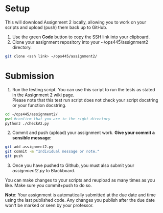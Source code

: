 # Setup

This will download Assignment 2 locally, allowing you to work on your scripts and upload (push) them back up to GitHub.

1. Use the green **Code** button to copy the SSH link into your clipboard.
1. Clone your assignment repository into your ~/ops445/assignment2 directory.

```bash
git clone <ssh link> ~/ops445/assignment2/
```

# Submission

1. Run the testing script. You can use this script to run the tests as stated in the Assignment 2 wiki page.  
Please note that this test run script does not check your script docstring or your function docstring.  

```bash
cd ~/ops445/assignment2/
pwd #confirm that you are in the right directory
python3 ./checkA2.py
```

2. Commit and push (upload) your assignment work. **Give your commit a sensible message**:

```bash
git add assignment2.py
git commit -m "Individual message or note."
git push
```

3. Once you have pushed to Github, you must also submit your *assignment2.py* to Blackboard. 

You can make changes to your scripts and reupload as many times as you like. Make sure you commit+push to do so.

**Note:** Your assignment is automatically submitted at the due date and time using the last published code. Any changes you publish after the due date won't be marked or seen by your professor.

